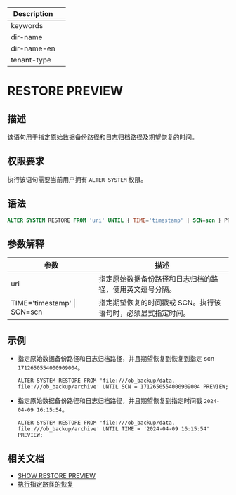 | Description   |                 |
|---------------|-----------------|
| keywords      |                 |
| dir-name      |                 |
| dir-name-en   |                 |
| tenant-type   |                 |

# RESTORE PREVIEW

## 描述

该语句用于指定原始数据备份路径和日志归档路径及期望恢复的时间。

## 权限要求

执行该语句需要当前用户拥有 `ALTER SYSTEM` 权限。

## 语法

```sql
ALTER SYSTEM RESTORE FROM 'uri' UNTIL { TIME='timestamp' | SCN=scn } PREVIEW;
```

## 参数解释

|              **参数**       |                     **描述**                       |
|-----------------------------|----------------------------------------------------|
| uri                         | 指定原始数据备份路径和日志归档的路径，使用英文逗号分隔。|
| TIME='timestamp' \| SCN=scn | 指定期望恢复的时间戳或 SCN。执行该语句时，必须显式指定时间。|

## 示例

* 指定原始数据备份路径和日志归档路径，并且期望恢复到恢复到指定 scn `1712650554000909004`。

    ```shell
    ALTER SYSTEM RESTORE FROM 'file:///ob_backup/data, file:///ob_backup/archive' UNTIL SCN = 1712650554000909004 PREVIEW;
    ```

* 指定原始数据备份路径和日志归档路径，并且期望恢复到指定时间戳 `2024-04-09 16:15:54`。

    ```shell
    ALTER SYSTEM RESTORE FROM 'file:///ob_backup/data, file:///ob_backup/archive' UNTIL TIME = '2024-04-09 16:15:54' PREVIEW;
    ```

## 相关文档

* [SHOW RESTORE PREVIEW](../1400.show-restore-preview.md)
* [执行指定路径的恢复](链接待添加)
